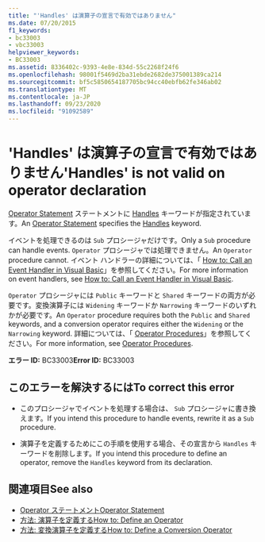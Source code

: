 ```yaml
---
title: "'Handles' は演算子の宣言で有効ではありません"
ms.date: 07/20/2015
f1_keywords:
- bc33003
- vbc33003
helpviewer_keywords:
- BC33003
ms.assetid: 8336402c-9393-4e8e-834d-55c2268f24f6
ms.openlocfilehash: 98001f5469d2ba31ebde2682de375001389ca214
ms.sourcegitcommit: bf5c5850654187705bc94cc40ebfb62fe346ab02
ms.translationtype: MT
ms.contentlocale: ja-JP
ms.lasthandoff: 09/23/2020
ms.locfileid: "91092589"
---
```

# <a name="handles-is-not-valid-on-operator-declaration"></a><span data-ttu-id="b149e-102">'Handles' は演算子の宣言で有効ではありません</span><span class="sxs-lookup"><span data-stu-id="b149e-102">'Handles' is not valid on operator declaration</span></span>

<span data-ttu-id="b149e-103">[Operator Statement](../language-reference/statements/operator-statement.md) ステートメントに [Handles](../language-reference/statements/handles-clause.md) キーワードが指定されています。</span><span class="sxs-lookup"><span data-stu-id="b149e-103">An [Operator Statement](../language-reference/statements/operator-statement.md) specifies the [Handles](../language-reference/statements/handles-clause.md) keyword.</span></span>  
  
 <span data-ttu-id="b149e-104">イベントを処理できるのは `Sub` プロシージャだけです。</span><span class="sxs-lookup"><span data-stu-id="b149e-104">Only a `Sub` procedure can handle events.</span></span> <span data-ttu-id="b149e-105">`Operator` プロシージャでは処理できません。</span><span class="sxs-lookup"><span data-stu-id="b149e-105">An `Operator` procedure cannot.</span></span> <span data-ttu-id="b149e-106">イベント ハンドラーの詳細については、「 [How to: Call an Event Handler in Visual Basic](../programming-guide/language-features/procedures/how-to-call-an-event-handler.md)」を参照してください。</span><span class="sxs-lookup"><span data-stu-id="b149e-106">For more information on event handlers, see [How to: Call an Event Handler in Visual Basic](../programming-guide/language-features/procedures/how-to-call-an-event-handler.md).</span></span>  
  
 <span data-ttu-id="b149e-107">`Operator` プロシージャには `Public` キーワードと `Shared` キーワードの両方が必要です。変換演算子には `Widening` キーワードか `Narrowing` キーワードのいずれかが必要です。</span><span class="sxs-lookup"><span data-stu-id="b149e-107">An `Operator` procedure requires both the `Public` and `Shared` keywords, and a conversion operator requires either the `Widening` or the `Narrowing` keyword.</span></span> <span data-ttu-id="b149e-108">詳細については、「 [Operator Procedures](../programming-guide/language-features/procedures/operator-procedures.md)」を参照してください。</span><span class="sxs-lookup"><span data-stu-id="b149e-108">For more information, see [Operator Procedures](../programming-guide/language-features/procedures/operator-procedures.md).</span></span>  
  
 <span data-ttu-id="b149e-109">**エラー ID:** BC33003</span><span class="sxs-lookup"><span data-stu-id="b149e-109">**Error ID:** BC33003</span></span>  
  
## <a name="to-correct-this-error"></a><span data-ttu-id="b149e-110">このエラーを解決するには</span><span class="sxs-lookup"><span data-stu-id="b149e-110">To correct this error</span></span>  
  
- <span data-ttu-id="b149e-111">このプロシージャでイベントを処理する場合は、 `Sub` プロシージャに書き換えます。</span><span class="sxs-lookup"><span data-stu-id="b149e-111">If you intend this procedure to handle events, rewrite it as a `Sub` procedure.</span></span>  
  
- <span data-ttu-id="b149e-112">演算子を定義するためにこの手順を使用する場合、その宣言から `Handles` キーワードを削除します。</span><span class="sxs-lookup"><span data-stu-id="b149e-112">If you intend this procedure to define an operator, remove the `Handles` keyword from its declaration.</span></span>  
  
## <a name="see-also"></a><span data-ttu-id="b149e-113">関連項目</span><span class="sxs-lookup"><span data-stu-id="b149e-113">See also</span></span>

- [<span data-ttu-id="b149e-114">Operator ステートメント</span><span class="sxs-lookup"><span data-stu-id="b149e-114">Operator Statement</span></span>](../language-reference/statements/operator-statement.md)
- [<span data-ttu-id="b149e-115">方法: 演算子を定義する</span><span class="sxs-lookup"><span data-stu-id="b149e-115">How to: Define an Operator</span></span>](../programming-guide/language-features/procedures/how-to-define-an-operator.md)
- [<span data-ttu-id="b149e-116">方法: 変換演算子を定義する</span><span class="sxs-lookup"><span data-stu-id="b149e-116">How to: Define a Conversion Operator</span></span>](../programming-guide/language-features/procedures/how-to-define-a-conversion-operator.md)
